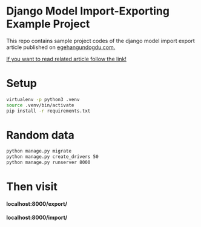 # Django Model Import-Exporting Example Project

This repo contains sample project codes of the django model import export article published on [egehangundogdu.com.](https://egehangundogdu.com)

[If you want to read related article follow the link!]('https://www.egehangundogdu.com/django-import-export-model/')

# Setup 

```bash
virtualenv -p python3 .venv
source .venv/bin/activate
pip install -r requirements.txt
```

# Random data
```bash
python manage.py migrate
python manage.py create_drivers 50
python manage.py runserver 8000
```

# Then visit 
#### localhost:8000/export/
#### localhost:8000/import/



